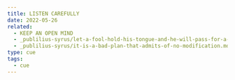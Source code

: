 ```yaml
---
title: LISTEN CAREFULLY
date: 2022-05-26
related:
  - KEEP AN OPEN MIND
  - _publilius-syrus/let-a-fool-hold-his-tongue-and-he-will-pass-for-a-sage.md
  - _publilius-syrus/it-is-a-bad-plan-that-admits-of-no-modification.md
type: cue
tags:
  - cue
---
```

